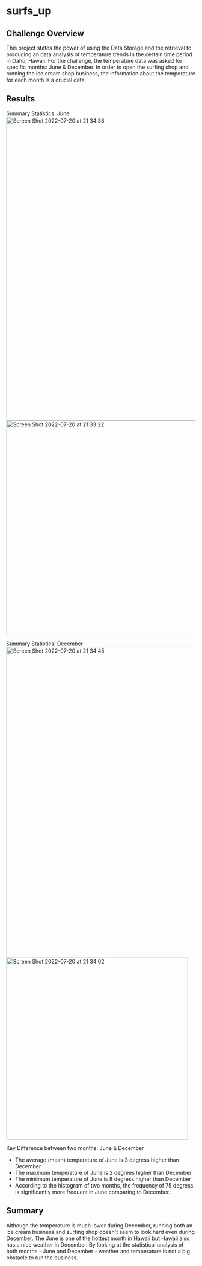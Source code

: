 # surfs_up

## Challenge Overview 

This project states the power of using the Data Storage and the retrieval to producing an data analysis of temperature trends in the certain time period in Oahu, Hawaii. For the challenge, the temperature data was asked for specific months: June & December. In order to open the surfing shop and running the ice cream shop business, the information about the temperature for each month is a crucial data. 

## Results 

Summary Statistics: June 
<img width="805" alt="Screen Shot 2022-07-20 at 21 34 38" src="https://user-images.githubusercontent.com/83077836/180110685-39b2139b-0ca6-4783-9d9e-37bdb6a28e39.png">
<img width="569" alt="Screen Shot 2022-07-20 at 21 33 22" src="https://user-images.githubusercontent.com/83077836/180110696-ddc97c90-87a0-487e-9421-238fd85cd9ec.png">


Summary Statistics: December 
<img width="823" alt="Screen Shot 2022-07-20 at 21 34 45" src="https://user-images.githubusercontent.com/83077836/180110749-cf301121-5a38-4532-8035-99b156b4f555.png">
<img width="483" alt="Screen Shot 2022-07-20 at 21 34 02" src="https://user-images.githubusercontent.com/83077836/180110755-2c1ca44a-0968-4565-82d5-af44f67a6004.png">

Key Difference between two months: June & December 
* The average (mean) temperature of June is 3 degress higher than December
* The maximum temperature of June is 2 degrees higher than December
* The miniimum temperature of June is 8 degress higher than December
* According to the histogram of two months, the frequency of 75 degress is significantly more frequent in June comparing to December. 

## Summary 
Although the temperature is much lower during December, running both an ice cream business and surfing shop doesn't seem to look hard even during December. The June is one of the hottest month in Hawaii but Hawaii also has a nice weather in December. By looking at the statistical analysis of both months - June and December - weather and temperature is not a big obstacle to run the business. 
